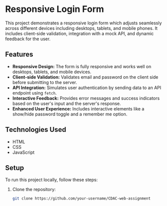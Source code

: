 # Responsive Login Form

This project demonstrates a responsive login form which adjusts seamlessly across different devices including desktops, tablets, and mobile phones. 
It includes client-side validation, integration with a mock API, and dynamic feedback for the user.

## Features

- **Responsive Design:** The form is fully responsive and works well on desktops, tablets, and mobile devices.
- **Client-side Validation:** Validates email and password on the client side before submitting to the server.
- **API Integration:** Simulates user authentication by sending data to an API endpoint using `fetch`.
- **Interactive Feedback:** Provides error messages and success indicators based on the user's input and the server's response.
- **Enhanced User Experience:** Includes interactive elements like a show/hide password toggle and a remember me option.

## Technologies Used

- HTML
- CSS
- JavaScript

## Setup

To run this project locally, follow these steps:

1. Clone the repository:
   ```bash
   git clone https://github.com/your-username/CDAC-web-assignment

